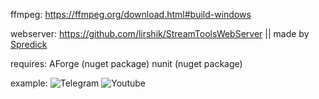 ffmpeg: https://ffmpeg.org/download.html#build-windows

webserver: https://github.com/lirshik/StreamToolsWebServer || made by [Spredick](https://spredick.ru)

requires:
AForge (nuget package)
nunit (nuget package)

example:
![Telegram](https://github.com/user-attachments/assets/b0e73927-1952-402e-b1df-33811d6691e0)
![Youtube](https://github.com/user-attachments/assets/2381167e-94f7-4921-bc3f-0c62e8e4ee0d)
